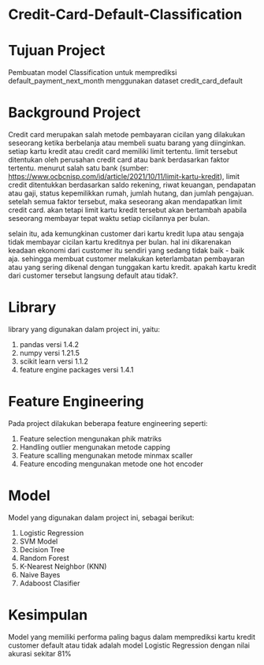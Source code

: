 # Credit-Card-Default-Classification

# Tujuan Project
Pembuatan model Classification untuk memprediksi default_payment_next_month menggunakan dataset credit_card_default

# Background Project
Credit card merupakan salah metode pembayaran cicilan yang dilakukan seseorang ketika berbelanja atau membeli suatu barang yang diinginkan. setiap kartu kredit atau credit card memiliki limit tertentu. limit tersebut ditentukan oleh perusahan credit card atau bank berdasarkan faktor tertentu. menurut salah satu bank (sumber: https://www.ocbcnisp.com/id/article/2021/10/11/limit-kartu-kredit), limit credit ditentukkan berdasarkan saldo rekening, riwat keuangan, pendapatan atau gaji, status kepemilikkan rumah, jumlah hutang, dan jumlah pengajuan. setelah semua faktor tersebut, maka seseorang akan mendapatkan limit credit card. akan tetapi limit kartu kredit tersebut akan bertambah apabila seseorang membayar tepat waktu setiap cicilannya per bulan.

selain itu, ada kemungkinan customer dari kartu kredit lupa atau sengaja tidak membayar cicilan kartu kreditnya per bulan. hal ini dikarenakan keadaan ekonomi dari customer itu sendiri yang sedang tidak baik - baik aja. sehingga membuat customer melakukan keterlambatan pembayaran atau yang sering dikenal dengan tunggakan kartu kredit. apakah kartu kredit dari customer tersebut langsung default atau tidak?.

# Library
library yang digunakan dalam project ini, yaitu:
1. pandas versi 1.4.2
2. numpy versi 1.21.5
3. scikit learn versi 1.1.2
4. feature engine packages versi 1.4.1

# Feature Engineering
Pada project dilakukan beberapa feature engineering seperti:
1. Feature selection mengunakan phik matriks
2. Handling outlier mengunakan metode capping
3. Feature scalling mengunakan metode minmax scaller
4. Feature encoding mengunakan metode one hot encoder

# Model
Model yang digunakan dalam project ini, sebagai berikut:
1. Logistic Regression
2. SVM Model
3. Decision Tree
4. Random Forest
5. K-Nearest Neighbor (KNN)
6. Naive Bayes
7. Adaboost Clasifier

# Kesimpulan
Model yang memiliki performa paling bagus dalam memprediksi kartu kredit customer default atau tidak adalah model Logistic Regression 
dengan nilai akurasi sekitar 81%
